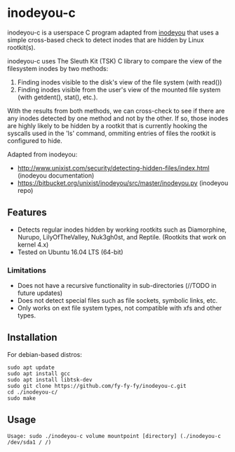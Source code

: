 # inodeyou-c
inodeyou-c is a userspace C program adapted from [inodeyou](https://bitbucket.org/unixist/inodeyou/src/master/inodeyou.py) that uses a simple cross-based check to detect inodes that are hidden by Linux rootkit(s). 

inodeyou-c uses The Sleuth Kit (TSK) C library to compare the view of the filesystem inodes by two methods:
1) Finding inodes visible to the disk's view of the file system (with read()) 
2) Finding inodes visible from the user's view of the mounted file system (with getdent(), stat(), etc.).

With the results from both methods, we can cross-check to see if there are any inodes detected by one method and not by the other. If so, those inodes are highly likely to be hidden by a rootkit that is currently hooking the syscalls used in the 'ls' command, ommiting entries of files the rootkit is configured to hide. 

Adapted from inodeyou:
- http://www.unixist.com/security/detecting-hidden-files/index.html (inodeyou documentation)
- https://bitbucket.org/unixist/inodeyou/src/master/inodeyou.py (inodeyou repo)

## Features
- Detects regular inodes hidden by working rootkits such as Diamorphine, Nurupo, LilyOfTheValley, Nuk3gh0st, and Reptile. (Rootkits that work on kernel 4.x)
- Tested on Ubuntu 16.04 LTS (64-bit)

### Limitations
- Does not have a recursive functionality in sub-directories (//TODO in future updates)
- Does not detect special files such as file sockets, symbolic links, etc. 
- Only works on ext file system types, not compatible with xfs and other types. 


## Installation
For debian-based distros: 
```
sudo apt update
sudo apt install gcc
sudo apt install libtsk-dev
sudo git clone https://github.com/fy-fy-fy/inodeyou-c.git
cd ./inodeyou-c/
sudo make
```

## Usage
```
Usage: sudo ./inodeyou-c volume mountpoint [directory] (./inodeyou-c /dev/sda1 / /)
```
